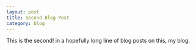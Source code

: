 ```yaml
---
layout: post
title: Second Blog Post
category: blog
---
```


This is the second! in a hopefully long line of blog posts on this, my blog.
